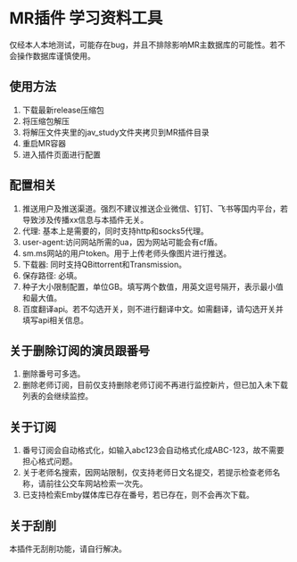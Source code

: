 # MR插件 学习资料工具
仅经本人本地测试，可能存在bug，并且不排除影响MR主数据库的可能性。若不会操作数据库谨慎使用。
## 使用方法
1. 下载最新release压缩包
2. 将压缩包解压
3. 将解压文件夹里的jav_study文件夹拷贝到MR插件目录
4. 重启MR容器
5. 进入插件页面进行配置
## 配置相关
1. 推送用户及推送渠道。强烈不建议推送企业微信、钉钉、飞书等国内平台，若导致涉及传播xx信息与本插件无关。
2. 代理: 基本上是需要的，同时支持http和socks5代理。
3. user-agent:访问网站所需的ua，因为网站可能会有cf盾。
4. sm.ms网站的用户token。用于上传老师头像图片进行推送。
5. 下载器: 同时支持QBittorrent和Transmission。
6. 保存路径: 必填。
7. 种子大小限制配置，单位GB。填写两个数值，用英文逗号隔开，表示最小值和最大值。
8. 百度翻译api。若不勾选开关，则不进行翻译中文。如需翻译，请勾选开关并填写api相关信息。
## 关于删除订阅的演员跟番号
1. 删除番号可多选。
2. 删除老师订阅，目前仅支持删除老师订阅不再进行监控新片，但已加入未下载列表的会继续监控。
## 关于订阅
1. 番号订阅会自动格式化，如输入abc123会自动格式化成ABC-123，故不需要担心格式问题。
2. 关于老师名搜索，因网站限制，仅支持老师日文名提交，若提示检查老师名称，请前往公交车网站检索一次先。
3. 已支持检索Emby媒体库已存在番号，若已存在，则不会再次下载。
## 关于刮削
本插件无刮削功能，请自行解决。
